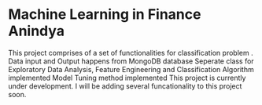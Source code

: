# Machine Learning in Finance Anindya
This project comprises of a set of functionalities for classification problem .  
Data input and Output happens from MongoDB database 
Seperate class for Exploratory Data Analysis, Feature Engineering and Classification Algorithm implemented 
Model Tuning method implemented 
This project is currently under development. I will be adding several funcationality to this project soon.  
